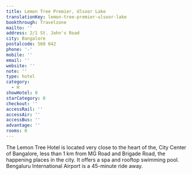 ```yaml
---
title: Lemon Tree Premier, Ulsoor Lake
translationKey: lemon-tree-premier-ulsoor-lake
bookthrough: Travelzone
mailto: ''
address: 2/1 St. John's Road
city: Bangalore
postalcode: 560 042
phone: '-'
mobile: ''
email: ''
website: ''
note: ''
type: hotel
category:
  - H
showHotel: 0
starCategory: 0
checkout: ''
accessRail: ''
accessAir: ''
accessBus: ''
advantage: ''
rooms: 0
---
```

The Lemon Tree Hotel is located very close to the heart of the, City Center of Bangalore, less than 1 km from MG Road and Brigade Road, the happening places in the city. It offers a spa and rooftop swimming pool. Bengaluru International Airport is a 45-minute ride away. 